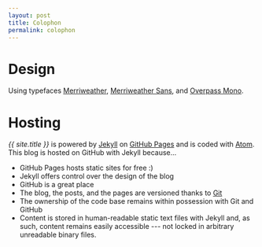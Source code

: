 ```yaml
---
layout: post
title: Colophon
permalink: colophon
---
```

# Design

Using typefaces [Merriweather](https://fonts.google.com/specimen/Merriweather "Merriweather on Google Fonts"), [Merriweather Sans](https://fonts.google.com/specimen/Merriweather+Sans "Merriweather Sans on Google Fonts"), and [Overpass Mono](https://fonts.google.com/specimen/Overpass+Mono "Overpass Mono on Google Fonts").

# Hosting

*{{ site.title }}* is powered by [Jekyll](https://jekyllrb.com/) on [GitHub Pages](https://pages.github.com/) and is coded with [Atom](https://atom.io). This blog is hosted on GitHub with Jekyll because...
- GitHub Pages hosts static sites for free :)
- Jekyll offers control over the design of the blog
- GitHub is a great place
- The blog, the posts, and the pages are versioned thanks to [Git](https://git-scm.com/ "Git")
- The ownership of the code base remains within possession with Git and GitHub
- Content is stored in human-readable static text files with Jekyll and, as such, content remains easily accessible --- not locked in arbitrary unreadable binary files.
